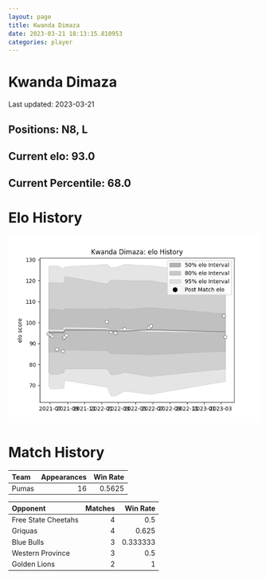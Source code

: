 ```yaml
---  
layout: page  
title: Kwanda Dimaza  
date: 2023-03-21 18:13:15.810953  
categories: player  
---
```

# Kwanda Dimaza


Last updated: 2023-03-21
## Positions: N8, L

## Current elo: 93.0

## Current Percentile: 68.0

# Elo History


![elo history](history_KwandaDimaza.png)
# Match History


| Team   |   Appearances |   Win Rate |
|:-------|--------------:|-----------:|
| Pumas  |            16 |     0.5625 |

| Opponent            |   Matches |   Win Rate |
|:--------------------|----------:|-----------:|
| Free State Cheetahs |         4 |   0.5      |
| Griquas             |         4 |   0.625    |
| Blue Bulls          |         3 |   0.333333 |
| Western Province    |         3 |   0.5      |
| Golden Lions        |         2 |   1        |